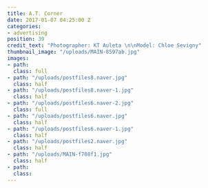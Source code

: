 ```yaml
---
title: A.T. Corner
date: 2017-01-07 04:25:00 Z
categories:
- advertising
position: 39
credit_text: "Photographer: KT Auleta \n\nModel: Chloe Sevigny"
thumbnail_image: "/uploads/MAIN-8597ab.jpg"
images:
- path: 
  class: full
- path: "/uploads/postfiles8.naver.jpg"
  class: half
- path: "/uploads/postfiles8.naver-1.jpg"
  class: half
- path: "/uploads/postfiles6.naver-2.jpg"
  class: full
- path: "/uploads/postfiles6.naver.jpg"
  class: half
- path: "/uploads/postfiles6.naver-1.jpg"
  class: half
- path: "/uploads/postfiles2.naver.jpg"
  class: half
- path: "/uploads/MAIN-f708f1.jpg"
  class: half
- path: 
  class: 
---
```


